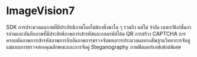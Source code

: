 # ImageVision7
SDK การประมวลผลภาพที่มีประสิทธิภาพโดยไม่ต้องพึ่งพาใด ๆ รวมถึง แต่ไม่ จำกัด เฉพาะฟังก์ชั่นการอ่านและบันทึกภาพที่มีประสิทธิภาพการเข้ารหัสและถอดรหัสโค้ด QR การสร้าง CAPTCHA การครอบตัดภาพการเข้ารหัสภาพการบีบอัดภาพการตรวจจับขอบการประมวลผลทางสัณฐานวิทยาการจับคู่แม่แบบการตรวจสอบคุณลักษณะและการจับคู่ Steganography ภาพฟิลเตอร์เอฟเฟกต์พิเศษ
